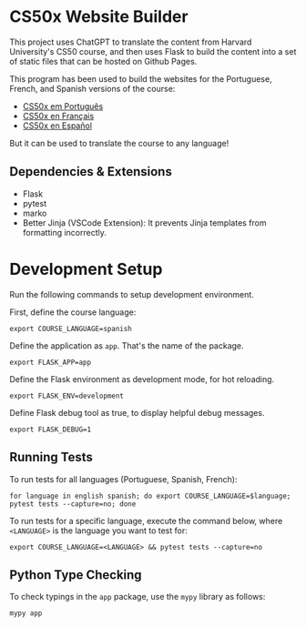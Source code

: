 # CS50x Website Builder

This project uses ChatGPT to translate the content from Harvard University's CS50 course, and then uses Flask to build the content into a set of static files that can be hosted on Github Pages.

This program has been used to build the websites for the Portuguese, French, and Spanish versions of the course:

- [CS50x em Português](https://cs50xemportugues.github.io/)
- [CS50x en Français](https://cs50xenfrancais.github.io/)
- [CS50x en Español](https://cs50xenespanol.github.io/)

But it can be used to translate the course to any language!

## Dependencies & Extensions

- Flask
- pytest
- marko
- Better Jinja (VSCode Extension): It prevents Jinja templates from formatting incorrectly.

# Development Setup

Run the following commands to setup development environment.

First, define the course language:

```
export COURSE_LANGUAGE=spanish
```

Define the application as `app`. That's the name of the package.

```
export FLASK_APP=app
```

Define the Flask environment as development mode, for hot reloading.

```
export FLASK_ENV=development
```

Define Flask debug tool as true, to display helpful debug messages.

```
export FLASK_DEBUG=1
```

## Running Tests

To run tests for all languages (Portuguese, Spanish, French):

```
for language in english spanish; do export COURSE_LANGUAGE=$language; pytest tests --capture=no; done
```

To run tests for a specific language, execute the command below, where `<LANGUAGE>` is the language you want to test for:

```
export COURSE_LANGUAGE=<LANGUAGE> && pytest tests --capture=no
```

## Python Type Checking

To check typings in the `app` package, use the `mypy` library as follows:

```
mypy app
```
